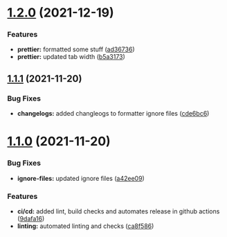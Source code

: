 # [1.2.0](https://github.com/Aarush-Goyal/typescript-template/compare/v1.1.1...v1.2.0) (2021-12-19)


### Features

* **prettier:** formatted some stuff ([ad36736](https://github.com/Aarush-Goyal/typescript-template/commit/ad36736be20228aee7d42b7e91a0e66b41943f9d))
* **prettier:** updated tab width ([b5a3173](https://github.com/Aarush-Goyal/typescript-template/commit/b5a3173114d731d6727098abb6eff7a18533b7c8))



## [1.1.1](https://github.com/Aarush-Goyal/typescript-template/compare/v1.1.0...v1.1.1) (2021-11-20)


### Bug Fixes

* **changelogs:** added changleogs to formatter ignore files ([cde6bc6](https://github.com/Aarush-Goyal/typescript-template/commit/cde6bc6cb5917e8ac4016a584c96acb4504c3e56))



# [1.1.0](https://github.com/Aarush-Goyal/typescript-template/compare/ca8f586b303a08901d657d65b3f53577ac039a7b...v1.1.0) (2021-11-20)


### Bug Fixes

* **ignore-files:** updated ignore files ([a42ee09](https://github.com/Aarush-Goyal/typescript-template/commit/a42ee09b54abbae1baba69e8dc6f7fbc79b51480))


### Features

* **ci/cd:** added lint, build checks and automates release in github actions ([9dafa16](https://github.com/Aarush-Goyal/typescript-template/commit/9dafa166bd2ef807659e3bac65ce77de6c863848))
* **linting:** automated linting and checks ([ca8f586](https://github.com/Aarush-Goyal/typescript-template/commit/ca8f586b303a08901d657d65b3f53577ac039a7b))



